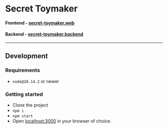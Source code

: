 # Secret Toymaker

#### Frontend - [secret-toymaker.web](https://github.com/nightzirch/secret-toymaker.web)

#### Backend - [secret-toymaker.backend](https://github.com/nightzirch/secret-toymaker.backend)

---

## Development

### Requirements

- `node@10.14.2` or newer

### Getting started

- Clone the project
- `npm i`
- `npm start`
- Open [localhost:3000](http://localhost:3000) in your browser of choice.
